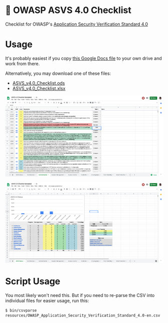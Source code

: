 🔐 OWASP ASVS 4.0 Checklist
===========================

Checklist for OWASP's [Application Security Verification Standard 4.0](https://www.owasp.org/index.php/Category:OWASP_Application_Security_Verification_Standard_Project)

Usage
=====
It's probably easiest if you copy [this Google Docs file](https://docs.google.com/spreadsheets/d/11BNnfM8ImoL7PolLTgPch7xfdQDYTRfELbnayfZLDNI) to your own drive and work from there.

Alternatively, you may download one of these files:
 - [ASVS_v4.0_Checklist.ods](https://github.com/nicoSWD/owasp-asvs-4-checklist/releases/download/v0.1/ASVS_v4.0_Checklist.ods)
 - [ASVS_v4.0_Checklist.xlsx](https://github.com/nicoSWD/owasp-asvs-4-checklist/releases/download/v0.1/ASVS_v4.0_Checklist.xlsx)

![screenshot](resources/screenshot.png)

![screenshot](resources/screenshot2.png)

Script Usage
============

You most likely won't need this. But if you need to re-parse the CSV into individual files for easier usage, run this:

```shell
$ bin/csvparse resources/OWASP_Application_Security_Verification_Standard_4.0-en.csv
```
